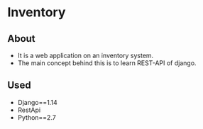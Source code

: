 # Inventory
## About
- It is a web application on an inventory system.
- The main concept behind this is to learn REST-API of django.
## Used
- Django==1.14
- RestApi
- Python==2.7
